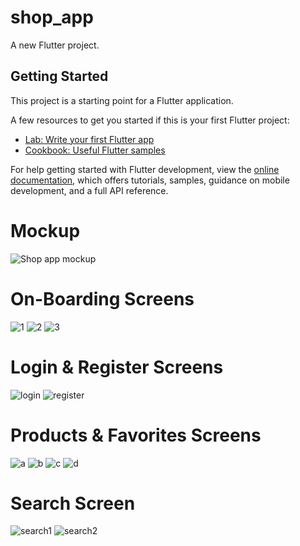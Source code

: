 # shop_app

A new Flutter project.

## Getting Started

This project is a starting point for a Flutter application.

A few resources to get you started if this is your first Flutter project:

- [Lab: Write your first Flutter app](https://docs.flutter.dev/get-started/codelab)
- [Cookbook: Useful Flutter samples](https://docs.flutter.dev/cookbook)

For help getting started with Flutter development, view the
[online documentation](https://docs.flutter.dev/), which offers tutorials,
samples, guidance on mobile development, and a full API reference.

# Mockup
![Shop app mockup](https://github.com/MohamedElkerm/Shop_App_demo/assets/87609841/946de6a7-961b-4043-8bf9-d606562b1118)


# On-Boarding Screens
![1](https://user-images.githubusercontent.com/87609841/184546293-d96c2cc5-23a4-43a3-9dc0-d649abdbc700.jpg)
![2](https://user-images.githubusercontent.com/87609841/184546297-e28c7920-9059-429d-8d5d-27337c85f6e5.jpg)
![3](https://user-images.githubusercontent.com/87609841/184546300-5b48a94c-7558-4c92-8c10-39b842e10d64.jpg)

# Login & Register Screens
![login](https://user-images.githubusercontent.com/87609841/184546344-d80a90eb-e9ef-44e9-aa3a-3331089eaced.jpg)
![register](https://user-images.githubusercontent.com/87609841/184546345-3de72dc4-9f6c-467e-ad6b-50a992e68af6.jpg)

# Products & Favorites Screens
![a](https://user-images.githubusercontent.com/87609841/184546395-ba4baa2f-fc7b-4096-b4e5-1efbaab3000e.jpg)
![b](https://user-images.githubusercontent.com/87609841/184546401-1da131ab-2044-4b72-9992-1812e293b3a3.jpg)
![c](https://user-images.githubusercontent.com/87609841/184546402-f119339b-eafb-4591-af41-67feb3a3bc38.jpg)
![d](https://user-images.githubusercontent.com/87609841/184546403-022933fe-fd11-4e2a-93e8-1f064f028a6a.jpg)

# Search Screen
![search1](https://user-images.githubusercontent.com/87609841/184546454-be89a300-ee5a-4401-8cca-c7899b25361e.jpg)
![search2](https://user-images.githubusercontent.com/87609841/184546456-b5845319-77f6-4cba-bedd-ff68ec52c599.jpg)













